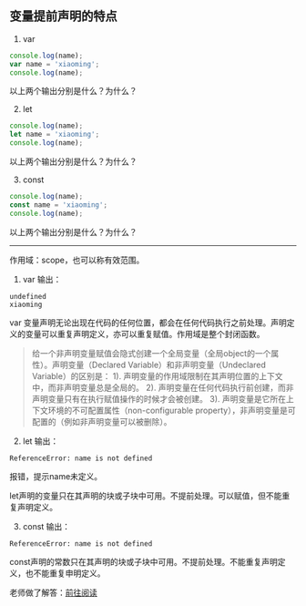 ## 变量提前声明的特点

1. var

```javascript
console.log(name);
var name = 'xiaoming';
console.log(name);
```
以上两个输出分别是什么？为什么？

2. let

```javascript
console.log(name);
let name = 'xiaoming';
console.log(name);
```
以上两个输出分别是什么？为什么？

3. const

```javascript
console.log(name);
const name = 'xiaoming';
console.log(name);
```
以上两个输出分别是什么？为什么？

---
作用域：scope，也可以称有效范围。

1. var 输出：
```
undefined
xiaoming
```
var 变量声明无论出现在代码的任何位置，都会在任何代码执行之前处理。声明定义的变量可以重复声明定义，亦可以重复赋值。作用域是整个封闭函数。

>给一个非声明变量赋值会隐式创建一个全局变量（全局object的一个属性）。声明变量（Declared Variable）和非声明变量（Undeclared Variable）的区别是：
>1). 声明变量的作用域限制在其声明位置的上下文中，而非声明变量总是全局的。
>2). 声明变量在任何代码执行前创建，而非声明变量只有在执行赋值操作的时候才会被创建。
>3). 声明变量是它所在上下文环境的不可配置属性（non-configurable property），非声明变量是可配置的（例如非声明变量可以被删除）。

2. let 输出：
```
ReferenceError: name is not defined  
```
报错，提示name未定义。

let声明的变量只在其声明的块或子块中可用。不提前处理。可以赋值，但不能重复声明定义。

3. const 输出：
```
ReferenceError: name is not defined
```
const声明的常数只在其声明的块或子块中可用。不提前处理。不能重复声明定义，也不能重复申明定义。



老师做了解答：[前往阅读](http://code.7xinsheng.com/post/59d5acf609b7934a9f6b40cc?tmplate=club)

